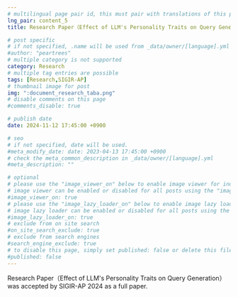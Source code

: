 ```yaml
---
# multilingual page pair id, this must pair with translations of this page. (This name must be unique)
lng_pair: content_5
title: Research Paper（Effect of LLM's Personality Traits on Query Generation）was accepted by SIGIR-AP 2024 as a full paper.

# post specific
# if not specified, .name will be used from _data/owner/[language].yml
#author: "peartrees"
# multiple category is not supported
category: Research
# multiple tag entries are possible
tags: [Research,SIGIR-AP]
# thumbnail image for post
img: ":document_research_taba.png"
# disable comments on this page
#comments_disable: true

# publish date
date: 2024-11-12 17:45:00 +0900

# seo
# if not specified, date will be used.
#meta_modify_date: date: 2023-04-13 17:45:00 +0900
# check the meta_common_description in _data/owner/[language].yml
#meta_description: ""

# optional
# please use the "image_viewer_on" below to enable image viewer for individual pages or posts (_posts/ or [language]/_posts folders).
# image viewer can be enabled or disabled for all posts using the "image_viewer_posts: true" setting in _data/conf/main.yml.
#image_viewer_on: true
# please use the "image_lazy_loader_on" below to enable image lazy loader for individual pages or posts (_posts/ or [language]/_posts folders).
# image lazy loader can be enabled or disabled for all posts using the "image_lazy_loader_posts: true" setting in _data/conf/main.yml.
#image_lazy_loader_on: true
# exclude from on site search
#on_site_search_exclude: true
# exclude from search engines
#search_engine_exclude: true
# to disable this page, simply set published: false or delete this file
#published: false
---
```

Research Paper（Effect of LLM's Personality Traits on Query Generation）was accepted by SIGIR-AP 2024 as a full paper.